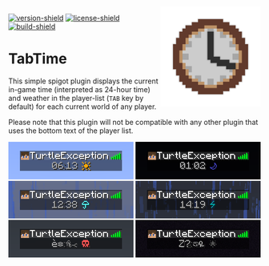 [version-shield]: https://img.shields.io/github/v/release/TurtleException/TabTime?include_prereleases
[license-shield]: https://img.shields.io/github/license/TurtleException/TabTime
[build-shield]: https://img.shields.io/github/actions/workflow/status/TurtleException/TabTime/build.yaml

<!--suppress HtmlRequiredAltAttribute, CheckImageSize -->
<img align="right" src=".github/tabtime.png" height="200" width="200">

[![version-shield]](https://github.com/TurtleException/FancyFormat/releases)
[![license-shield]](LICENSE)
[![build-shield]](https://github.com/TurtleException/FancyFormat/actions/workflows/build.yaml)

# TabTime
This simple spigot plugin displays the current in-game time (interpreted as 24-hour time) and weather in the player-list
(`TAB` key by default) for each current world of any player.

Please note that this plugin will not be compatible with any other plugin that uses the bottom text of the player list.

<img src=".github/example-day.png" alt="The plugin displays a sun during the day, if the weather is clear">
<img src=".github/example-night.png" alt="During a clear night, a moon is shown next to the time">
<img src=".github/example-rain.png" alt="Rain is displayed as an umbrella">
<img src=".github/example-thunder.png" alt="When its stormy, a lightning bolt is used">
<img src=".github/example-nether.png" alt="The nether does not have a time, so it just displays a red skull">
<img src=".github/example-end.png" alt="Since the end also has no time, it is simply represented by a black star">